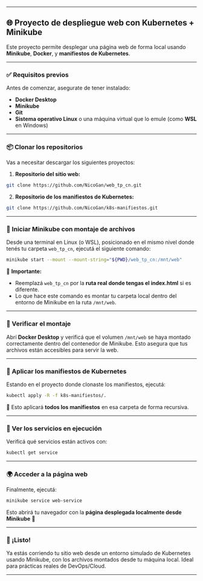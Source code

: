 
---

## 🌐 Proyecto de despliegue web con Kubernetes + Minikube

Este proyecto permite desplegar una página web de forma local usando **Minikube**, **Docker**, y **manifiestos de Kubernetes**. 

---

### ✅ Requisitos previos

Antes de comenzar, asegurate de tener instalado:

- **Docker Desktop**  
- **Minikube**  
- **Git**  
- **Sistema operativo Linux** o una máquina virtual que lo emule (como **WSL** en Windows)

---

### 📦 Clonar los repositorios

Vas a necesitar descargar los siguientes proyectos:

1. **Repositorio del sitio web:**
```bash
git clone https://github.com/NicoGan/web_tp_cn.git
```

2. **Repositorio de los manifiestos de Kubernetes:**
```bash
git clone https://github.com/NicoGan/k8s-manifiestos.git
```

---

### 🚀 Iniciar Minikube con montaje de archivos

Desde una terminal en Linux (o WSL), posicionado en el mismo nivel donde tenés tu carpeta `web_tp_cn`, ejecutá el siguiente comando:

```bash
minikube start --mount --mount-string="${PWD}/web_tp_cn:/mnt/web"
```

🔹 **Importante:**  
- Reemplazá `web_tp_cn` por la **ruta real donde tengas el index.html** si es diferente.  
- Lo que hace este comando es montar tu carpeta local dentro del entorno de Minikube en la ruta `/mnt/web`.

---

### 🐳 Verificar el montaje

Abrí **Docker Desktop** y verificá que el volumen `/mnt/web` se haya montado correctamente dentro del contenedor de Minikube. Esto asegura que tus archivos están accesibles para servir la web.

---

### 📄 Aplicar los manifiestos de Kubernetes

Estando en el proyecto donde clonaste los manifiestos, ejecutá:

```bash
kubectl apply -R -f k8s-manifiestos/.
```

🔹 Esto aplicará **todos los manifiestos** en esa carpeta de forma recursiva.

---

### 📡 Ver los servicios en ejecución

Verificá qué servicios están activos con:

```bash
kubectl get service
```

---

### 🌍 Acceder a la página web

Finalmente, ejecutá:

```bash
minikube service web-service
```

Esto abrirá tu navegador con la **página desplegada localmente desde Minikube** 🚀

---

### 🏁 ¡Listo!

Ya estás corriendo tu sitio web desde un entorno simulado de Kubernetes usando Minikube, con los archivos montados desde tu máquina local. Ideal para prácticas reales de DevOps/Cloud.

---
